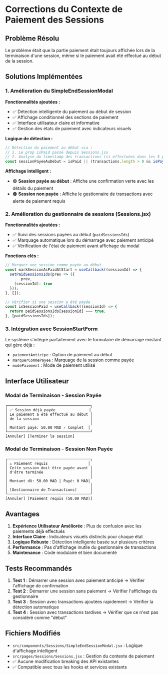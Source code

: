 # Corrections du Contexte de Paiement des Sessions

## Problème Résolu
Le problème était que la partie paiement était toujours affichée lors de la terminaison d'une session, même si le paiement avait été effectué au début de la session.

## Solutions Implémentées

### 1. Amélioration du SimpleEndSessionModal

**Fonctionnalités ajoutées :**
- ✅ Détection intelligente du paiement au début de session
- ✅ Affichage conditionnel des sections de paiement
- ✅ Interface utilisateur claire et informative
- ✅ Gestion des états de paiement avec indicateurs visuels

**Logique de détection :**
```javascript
// Détection du paiement au début via :
// 1. Le prop isPaid passé depuis Sessions.jsx
// 2. Analyse du timestamp des transactions (si effectuées dans les 5 premières minutes)
const sessionPayeeAuDebut = isPaid || (transactions.length > 0 && isPaymentAtSessionStart());
```

**Affichage intelligent :**
- 🟢 **Session payée au début** : Affiche une confirmation verte avec les détails du paiement
- 🟠 **Session non payée** : Affiche le gestionnaire de transactions avec alerte de paiement requis

### 2. Amélioration du gestionnaire de sessions (Sessions.jsx)

**Fonctionnalités ajoutées :**
- ✅ Suivi des sessions payées au début (`paidSessionsIds`)
- ✅ Marquage automatique lors du démarrage avec paiement anticipé
- ✅ Vérification de l'état de paiement avant affichage du modal

**Fonctions clés :**
```javascript
// Marquer une session comme payée au début
const markSessionAsPaidAtStart = useCallback((sessionId) => {
  setPaidSessionsIds(prev => ({
    ...prev,
    [sessionId]: true
  }));
}, []);

// Vérifier si une session a été payée
const isSessionPaid = useCallback((sessionId) => {
  return paidSessionsIds[sessionId] === true;
}, [paidSessionsIds]);
```

### 3. Intégration avec SessionStartForm

Le système s'intègre parfaitement avec le formulaire de démarrage existant qui gère déjà :
- `paiementAnticipe` : Option de paiement au début
- `marquerCommePayee` : Marquage de la session comme payée
- `modePaiement` : Mode de paiement utilisé

## Interface Utilisateur

### Modal de Terminaison - Session Payée
```
┌─────────────────────────────────────┐
│ ✅ Session déjà payée               │
│ Le paiement a été effectué au début │
│ de la session                       │
│                                     │
│ Montant payé: 50.00 MAD ✓ Complet  │
└─────────────────────────────────────┘
[Annuler] [Terminer la session]
```

### Modal de Terminaison - Session Non Payée
```
┌─────────────────────────────────────┐
│ ⚠️ Paiement requis                  │
│ Cette session doit être payée avant │
│ d'être terminée                     │
│                                     │
│ Montant dû: 50.00 MAD | Payé: 0 MAD│
│                                     │
│ [Gestionnaire de Transactions]      │
└─────────────────────────────────────┘
[Annuler] [Paiement requis (50.00 MAD)]
```

## Avantages

1. **Expérience Utilisateur Améliorée** : Plus de confusion avec les paiements déjà effectués
2. **Interface Claire** : Indicateurs visuels distincts pour chaque état
3. **Logique Robuste** : Détection intelligente basée sur plusieurs critères
4. **Performance** : Pas d'affichage inutile du gestionnaire de transactions
5. **Maintenance** : Code modulaire et bien documenté

## Tests Recommandés

1. **Test 1** : Démarrer une session avec paiement anticipé → Vérifier l'affichage de confirmation
2. **Test 2** : Démarrer une session sans paiement → Vérifier l'affichage du gestionnaire
3. **Test 3** : Session avec transactions ajoutées rapidement → Vérifier la détection automatique
4. **Test 4** : Session avec transactions tardives → Vérifier que ce n'est pas considéré comme "début"

## Fichiers Modifiés

- `src/components/Sessions/SimpleEndSessionModal.jsx` : Logique d'affichage intelligent
- `src/pages/Sessions/Sessions.jsx` : Gestion du contexte de paiement
- ✅ Aucune modification breaking des API existantes
- ✅ Compatible avec tous les hooks et services existants
